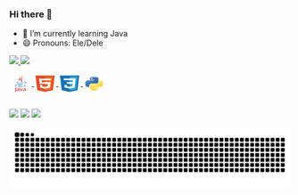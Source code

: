 ### Hi there 👋

- 🌱 I’m currently learning Java
- 😄 Pronouns: Ele/Dele

<div>
  <a href="https://github.com/Macenakelvin">
  <img height="180em" src="https://github-readme-stats.vercel.app/api?username=MacenaKelvin&show_icons=true&theme=tokyonight&include_all_commits=true&count_private=true"/>
  <img height="180em" src="https://github-readme-stats.vercel.app/api/top-langs/?username=MacenaKelvin&layout=compact&langs_count=7&theme=tokyonight"/>
</div>
<div style="display: inline_block"><br>
  <img align="center" alt="Kelvin-Java" height="30" width="40" src="https://github.com/devicons/devicon/blob/master/icons/java/java-original-wordmark.svg">
  <img align="center" alt="Kelvin-HTML" height="30" width="40" src="https://raw.githubusercontent.com/devicons/devicon/master/icons/html5/html5-original.svg">
  <img align="center" alt="Kelvin-CSS" height="30" width="40" src="https://raw.githubusercontent.com/devicons/devicon/master/icons/css3/css3-original.svg">
  <img align="center" alt="Kelvin-Python" height="30" width="40" src="https://raw.githubusercontent.com/devicons/devicon/master/icons/python/python-original.svg">
</div>
  
  ##
  
  <div> 
  <a href="https://instagram.com/macena.kelvin/" target="_blank"><img src="https://img.shields.io/badge/-Instagram-%23E4405F?style=for-the-badge&logo=instagram&logoColor=white" target="_blank"></a>
  <a href = "mailto:kelvinmacena699@gmail.com"><img src="https://img.shields.io/badge/-Gmail-%23333?style=for-the-badge&logo=gmail&logoColor=white" target="_blank"></a>
  <a href="https://www.linkedin.com/in/kelvin-silva-%F0%9F%8F%B3%EF%B8%8F%E2%80%8D%F0%9F%8C%88-59ab441b8/" target="_blank"><img src="https://img.shields.io/badge/-LinkedIn-%230077B5?style=for-the-badge&logo=linkedin&logoColor=white" target="_blank"></a> 
 
 ![Snake animation](https://github.com/MacenaKelvin/MacenaKelvin/blob/output/github-contribution-grid-snake.svg)
 
</div>

